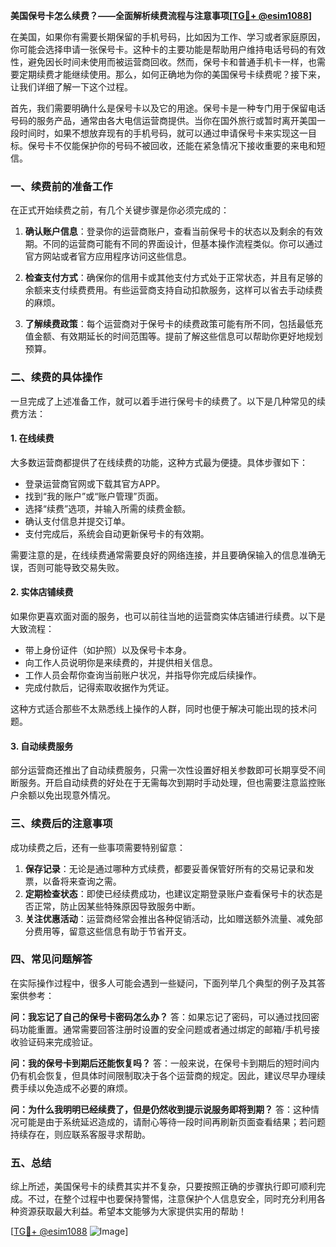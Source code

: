 **美国保号卡怎么续费？——全面解析续费流程与注意事项[[TG💪+ @esim1088](https://t.me/s/esim1088)]**

在美国，如果你有需要长期保留的手机号码，比如因为工作、学习或者家庭原因，你可能会选择申请一张保号卡。这种卡的主要功能是帮助用户维持电话号码的有效性，避免因长时间未使用而被运营商回收。然而，保号卡和普通手机卡一样，也需要定期续费才能继续使用。那么，如何正确地为你的美国保号卡续费呢？接下来，让我们详细了解一下这个过程。

首先，我们需要明确什么是保号卡以及它的用途。保号卡是一种专门用于保留电话号码的服务产品，通常由各大电信运营商提供。当你在国外旅行或暂时离开美国一段时间时，如果不想放弃现有的手机号码，就可以通过申请保号卡来实现这一目标。保号卡不仅能保护你的号码不被回收，还能在紧急情况下接收重要的来电和短信。

### 一、续费前的准备工作

在正式开始续费之前，有几个关键步骤是你必须完成的：

1. **确认账户信息**：登录你的运营商账户，查看当前保号卡的状态以及剩余的有效期。不同的运营商可能有不同的界面设计，但基本操作流程类似。你可以通过官方网站或者官方应用程序访问这些信息。

2. **检查支付方式**：确保你的信用卡或其他支付方式处于正常状态，并且有足够的余额来支付续费费用。有些运营商支持自动扣款服务，这样可以省去手动续费的麻烦。

3. **了解续费政策**：每个运营商对于保号卡的续费政策可能有所不同，包括最低充值金额、有效期延长的时间范围等。提前了解这些信息可以帮助你更好地规划预算。

### 二、续费的具体操作

一旦完成了上述准备工作，就可以着手进行保号卡的续费了。以下是几种常见的续费方法：

#### 1. 在线续费

大多数运营商都提供了在线续费的功能，这种方式最为便捷。具体步骤如下：

- 登录运营商官网或下载其官方APP。
- 找到“我的账户”或“账户管理”页面。
- 选择“续费”选项，并输入所需的续费金额。
- 确认支付信息并提交订单。
- 支付完成后，系统会自动更新保号卡的有效期。

需要注意的是，在线续费通常需要良好的网络连接，并且要确保输入的信息准确无误，否则可能导致交易失败。

#### 2. 实体店铺续费

如果你更喜欢面对面的服务，也可以前往当地的运营商实体店铺进行续费。以下是大致流程：

- 带上身份证件（如护照）以及保号卡本身。
- 向工作人员说明你是来续费的，并提供相关信息。
- 工作人员会帮你查询当前账户状况，并指导你完成后续操作。
- 完成付款后，记得索取收据作为凭证。

这种方式适合那些不太熟悉线上操作的人群，同时也便于解决可能出现的技术问题。

#### 3. 自动续费服务

部分运营商还推出了自动续费服务，只需一次性设置好相关参数即可长期享受不间断服务。开启自动续费的好处在于无需每次到期时手动处理，但也需要注意监控账户余额以免出现意外情况。

### 三、续费后的注意事项

成功续费之后，还有一些事项需要特别留意：

1. **保存记录**：无论是通过哪种方式续费，都要妥善保管好所有的交易记录和发票，以备将来查询之需。
2. **定期检查状态**：即使已经续费成功，也建议定期登录账户查看保号卡的状态是否正常，防止因某些特殊原因导致服务中断。
3. **关注优惠活动**：运营商经常会推出各种促销活动，比如赠送额外流量、减免部分费用等，留意这些信息有助于节省开支。

### 四、常见问题解答

在实际操作过程中，很多人可能会遇到一些疑问，下面列举几个典型的例子及其答案供参考：

**问：我忘记了自己的保号卡密码怎么办？**
答：如果忘记了密码，可以通过找回密码功能重置。通常需要回答注册时设置的安全问题或者通过绑定的邮箱/手机号接收验证码来完成验证。

**问：我的保号卡到期后还能恢复吗？**
答：一般来说，在保号卡到期后的短时间内仍有机会恢复，但具体时间限制取决于各个运营商的规定。因此，建议尽早办理续费手续以免造成不必要的麻烦。

**问：为什么我明明已经续费了，但是仍然收到提示说服务即将到期？**
答：这种情况可能是由于系统延迟造成的，请耐心等待一段时间再刷新页面查看结果；若问题持续存在，则应联系客服寻求帮助。

### 五、总结

综上所述，美国保号卡的续费其实并不复杂，只要按照正确的步骤执行即可顺利完成。不过，在整个过程中也要保持警惕，注意保护个人信息安全，同时充分利用各种资源获取最大利益。希望本文能够为大家提供实用的帮助！

[[TG💪+ @esim1088](https://t.me/s/esim1088) ![Image](https://i.postimg.cc/4NQfJmqS/Snipaste-2025-05-13-00-14-12.png)]